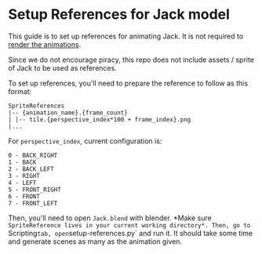 # Setup References for Jack model
This guide is to set up references for animating Jack. It is not required to [render the animations](./render.md).

Since we do not encourage piracy, this repo does not include assets / sprite of Jack to be used as references.

To set up references, you'll need to prepare the reference to follow as this format:
```
SpriteReferences
|-- {animation_name}.{frame_count}
| |-- tile.{perspective_index*100 + frame_index}.png
|...
```

For `perspective_index`, current configuration is:
```
0 - BACK_RIGHT
1 - BACK
2 - BACK_LEFT
3 - RIGHT
4 - LEFT
5 - FRONT_RIGHT
6 - FRONT
7 - FRONT_LEFT
```

Then, you'll need to open `Jack.blend` with blender. *Make sure `SpriteReference lives in your current working directory*. Then, go to `Scripting` tab, open `setup-references.py` and run it. It should take some time and generate scenes as many as the animation given.
